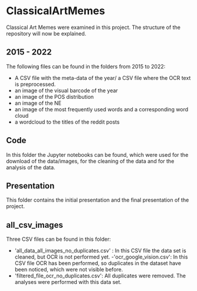 # ClassicalArtMemes

Classical Art Memes were examined in this project. The structure of the repository will now be explained.

## 2015 - 2022

The following files can be found in the folders from 2015 to 2022:
- A CSV file with the meta-data of the year/ a CSV file where the OCR text is preprocessed.
- an image of the visual barcode of the year
- an image of the POS distribution
- an image of the NE
- an image of the most frequently used words and a corresponding word cloud
- a wordcloud to the titles of the reddit posts

## Code

In this folder the Jupyter notebooks can be found, which were used for the download of the data/images, for the cleaning of the data and for the analysis of the data.

## Presentation

This folder contains the initial presentation and the final presentation of the project.

## all_csv_images

Three CSV files can be found in this folder:
- 'all_data_all_images_no_duplicates.csv' : In this CSV file the data set is cleaned, but OCR is not performed yet.
-'ocr_google_vision.csv': In this CSV file OCR has been performed, so duplicates in the dataset have been noticed, which were not visible before.
- 'filtered_file_ocr_no_duplicates.csv': All duplicates were removed. The analyses were performed with this data set.

